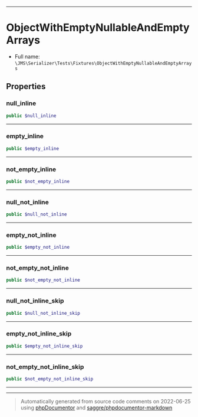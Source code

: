***

# ObjectWithEmptyNullableAndEmptyArrays





* Full name: `\JMS\Serializer\Tests\Fixtures\ObjectWithEmptyNullableAndEmptyArrays`



## Properties


### null_inline



```php
public $null_inline
```






***

### empty_inline



```php
public $empty_inline
```






***

### not_empty_inline



```php
public $not_empty_inline
```






***

### null_not_inline



```php
public $null_not_inline
```






***

### empty_not_inline



```php
public $empty_not_inline
```






***

### not_empty_not_inline



```php
public $not_empty_not_inline
```






***

### null_not_inline_skip



```php
public $null_not_inline_skip
```






***

### empty_not_inline_skip



```php
public $empty_not_inline_skip
```






***

### not_empty_not_inline_skip



```php
public $not_empty_not_inline_skip
```






***



***
> Automatically generated from source code comments on 2022-06-25 using [phpDocumentor](http://www.phpdoc.org/) and [saggre/phpdocumentor-markdown](https://github.com/Saggre/phpDocumentor-markdown)
